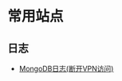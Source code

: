 # 常用站点

[//]: # (## SVN地址)

[//]: # ([代码地址]&#40;http://114.247.139.178:8088/wiki/doku.php?id=svn_rule&#41;)

## 日志
- [MongoDB日志(断开VPN访问)](https://spareintranet.tkeasia.com/general/tke_cma_mongodb_search.php)
